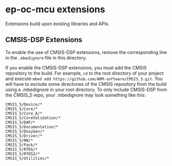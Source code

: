 # ep-oc-mcu extensions

Extensions build upon existing libraries and APIs.

## CMSIS-DSP Extensions

To enable the use of CMSIS-DSP extensions, remove the corresponding line in the `.mbedignore` file in this directory.

If you enable the CMSIS-DSP extensions, you must add the CMSIS repository to the build. For example, `cd` to the root directory of your project and execute `mbed add https://github.com/ARM-software/CMSIS_5.git`. You will have to exclude some directories of the CMSIS repository from the build using a .mbedignore in your root directory. To only include CMSIS-DSP from the CMSIS_5 repo, your .mbedignore may look something like this:

```
CMSIS_5/Device/*
CMSIS_5/Core/*
CMSIS_5/Core_A/*
CMSIS_5/CoreValidation/*
CMSIS_5/DAP/*
CMSIS_5/Documentation/*
CMSIS_5/DoxyGen/*
CMSIS_5/Driver/*
CMSIS_5/NN/*
CMSIS_5/Pack/*
CMSIS_5/RTOS/*
CMSIS_5/RTOS2/*
CMSIS_5/Utilities/*
```
